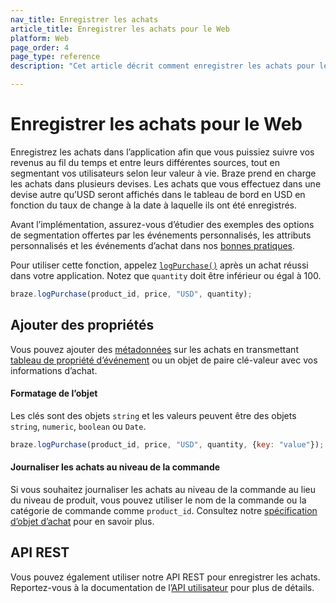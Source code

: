 ```yaml
---
nav_title: Enregistrer les achats
article_title: Enregistrer les achats pour le Web
platform: Web
page_order: 4
page_type: reference
description: "Cet article décrit comment enregistrer les achats pour le Web."

---
```

 
# Enregistrer les achats pour le Web

Enregistrez les achats dans l’application afin que vous puissiez suivre vos revenus au fil du temps et entre leurs différentes sources, tout en segmentant vos utilisateurs selon leur valeur à vie. Braze prend en charge les achats dans plusieurs devises. Les achats que vous effectuez dans une devise autre qu’USD seront affichés dans le tableau de bord en USD en fonction du taux de change à la date à laquelle ils ont été enregistrés.

Avant l’implémentation, assurez-vous d’étudier des exemples des options de segmentation offertes par les événements personnalisés, les attributs personnalisés et les événements d’achat dans nos [bonnes pratiques][3].

Pour utiliser cette fonction, appelez [`logPurchase()`][8] après un achat réussi dans votre application. Notez que `quantity` doit être inférieur ou égal à 100.

```javascript
braze.logPurchase(product_id, price, "USD", quantity);
```

## Ajouter des propriétés

Vous pouvez ajouter des [métadonnées][8] sur les achats en transmettant [tableau de propriété d’événement]({{site.baseurl}}/user_guide/data_and_analytics/custom_data/custom_events#nested-objects) ou un objet de paire clé-valeur avec vos informations d’achat. 

#### Formatage de l’objet

Les clés sont des objets `string` et les valeurs peuvent être des objets `string`, `numeric`, `boolean` ou `Date`.

```javascript
braze.logPurchase(product_id, price, "USD", quantity, {key: "value"});
```

#### Journaliser les achats au niveau de la commande
Si vous souhaitez journaliser les achats au niveau de la commande au lieu du niveau de produit, vous pouvez utiliser le nom de la commande ou la catégorie de commande comme `product_id`. Consultez notre [spécification d’objet d’achat]({{site.baseurl}}/api/objects_filters/purchase_object/#product-id-naming-conventions) pour en savoir plus. 

## API REST

Vous pouvez également utiliser notre API REST pour enregistrer les achats. Reportez-vous à la documentation de l’[API utilisateur][1] pour plus de détails.

[1]: {{site.baseurl}}/developer_guide/rest_api/user_data/#user-data
[3]: {{site.baseurl}}/developer_guide/platform_wide/analytics_overview/#user-data-collection
[8]: https://js.appboycdn.com/web-sdk/latest/doc/modules/braze.html#logpurchase
